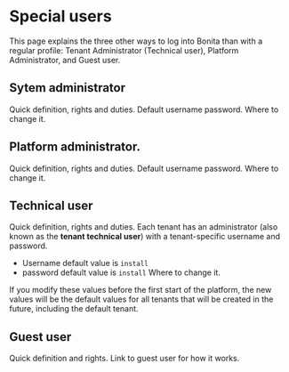 # Special users

This page explains the three other ways to log into Bonita than with a regular profile: Tenant Administrator (Technical user), Platform Administrator, and Guest user.

## Sytem administrator
Quick definition, rights and duties.
Default username password. Where to change it.

## Platform administrator. 
Quick definition, rights and duties. 
Default username password. Where to change it.

## Technical user
Quick definition, rights and duties. 
Each tenant has an administrator (also known as the **tenant technical user**) with a tenant-specific username and password.
* Username default value is `install`
* password default value is `install`
Where to change it.

If you modify these values before the first start of the platform, the new values will be the default values for all tenants that will be
created in the future, including the default tenant.

## Guest user
Quick definition and rights.
Link to guest user for how it works.
